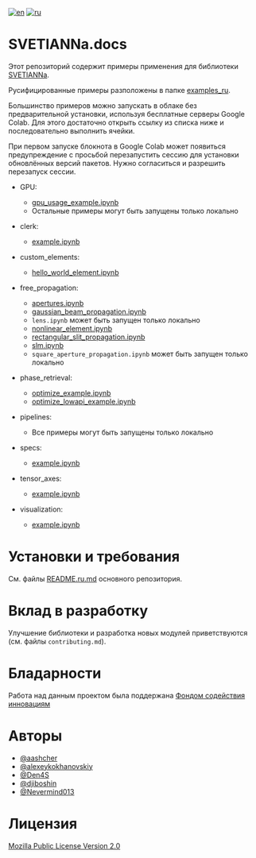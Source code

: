 [![en](https://img.shields.io/badge/lang-EN-blue.svg)](https://github.com/CompPhysLab/SVETlANNa.docs/blob/main/README.md)
[![ru](https://img.shields.io/badge/lang-RU-green.svg)](https://github.com/CompPhysLab/SVETlANNa.docs/blob/main/README.ru.md)

# SVETlANNa.docs

Этот репозиторий содержит примеры применения для библиотеки [SVETlANNa](https://github.com/CompPhysLab/SVETlANNa/blob/main).

Русифицированные примеры разположены в папке [examples_ru](https://github.com/CompPhysLab/SVETlANNa.docs/tree/main/examples_ru).

Большинство примеров можно запускать в облаке без предварительной установки, используя бесплатные серверы Google Colab.
Для этого достаточно открыть ссылку из списка ниже и последовательно выполнить ячейки.

При первом запуске блокнота в Google Colab может появиться предупреждение с просьбой перезапустить сессию для установки обновлённых версий пакетов.
Нужно согласиться и разрешить перезапуск сессии.

- GPU:
    - [gpu_usage_example.ipynb](https://colab.research.google.com/github/CompPhysLab/SVETlANNa.docs/blob/main/examples_ru/GPU/gpu_usage_example.ipynb)
    - Остальные примеры могут быть запущены только локально

- clerk:
    - [example.ipynb](https://colab.research.google.com/github/CompPhysLab/SVETlANNa.docs/blob/main/examples_ru/clerk/example.ipynb)

- custom_elements:
    - [hello_world_element.ipynb](https://colab.research.google.com/github/CompPhysLab/SVETlANNa.docs/blob/main/examples_ru/custom_elements/hello_world_element.ipynb)

- free_propagation:
    - [apertures.ipynb](https://colab.research.google.com/github/CompPhysLab/SVETlANNa.docs/blob/main/examples_ru/free_propagation/apertures.ipynb)
    - [gaussian_beam_propagation.ipynb](https://colab.research.google.com/github/CompPhysLab/SVETlANNa.docs/blob/main/examples_ru/free_propagation/gaussian_beam_propagation.ipynb)
    - `lens.ipynb` может быть запущен только локально
    - [nonlinear_element.ipynb](https://colab.research.google.com/github/CompPhysLab/SVETlANNa.docs/blob/main/examples_ru/free_propagation/nonlinear_element.ipynb)
    - [rectangular_slit_propagation.ipynb](https://colab.research.google.com/github/CompPhysLab/SVETlANNa.docs/blob/main/examples_ru/free_propagation/rectangular_slit_propagation.ipynb)
    - [slm.ipynb](https://colab.research.google.com/github/CompPhysLab/SVETlANNa.docs/blob/main/examples_ru/free_propagation/slm.ipynb)
    - `square_aperture_propagation.ipynb` может быть запущен только локально

- phase_retrieval:
    - [optimize_example.ipynb](https://colab.research.google.com/github/CompPhysLab/SVETlANNa.docs/blob/main/examples_ru/phase_retrieval/optimize_example.ipynb)
    - [optimize_lowapi_example.ipynb](https://colab.research.google.com/github/CompPhysLab/SVETlANNa.docs/blob/main/examples_ru/phase_retrieval/optimize_lowapi_example.ipynb)

- pipelines:
    - Все примеры могут быть запущены только локально

- specs:
    - [example.ipynb](https://colab.research.google.com/github/CompPhysLab/SVETlANNa.docs/blob/main/examples_ru/specs/example.ipynb)

- tensor_axes:
    - [example.ipynb](https://colab.research.google.com/github/CompPhysLab/SVETlANNa.docs/blob/main/examples_ru/tensor_axes/example.ipynb)

- visualization:
    - [example.ipynb](https://colab.research.google.com/github/CompPhysLab/SVETlANNa.docs/blob/main/examples_ru/visualization/example.ipynb)

# Установки и требования

См. файлы [README.ru.md](https://github.com/CompPhysLab/SVETlANNa/blob/main/README.md) основного репозитория.

# Вклад в разработку

Улучшение библиотеки и разработка новых модулей приветствуются (см. файлы `contributing.md`).

# Бладарности

Работа над данным проектом была поддержана [Фондом содействия инновациям](https://en.fasie.ru/)

# Авторы

- [@aashcher](https://github.com/aashcher)
- [@alexeykokhanovskiy](https://github.com/alexeykokhanovskiy)
- [@Den4S](https://github.com/Den4S)
- [@djiboshin](https://github.com/djiboshin)
- [@Nevermind013](https://github.com/Nevermind013)

# Лицензия

[Mozilla Public License Version 2.0](https://www.mozilla.org/en-US/MPL/2.0/)

